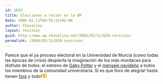 ```yaml
---
id: 1055
title: Elecciones a rector en la UM
date: 2006-02-11T04:55:22+02:00
author: Chavalina
layout: revision
guid: http://www.wp.chavalina.net/2006/02/11/628-revision/
permalink: /2006/02/11/628-revision/
---
```

Parece que el ya proceso electoral en la Universidad de Murcia (como todas las épocas de crisis) despierta la imaginación de los más mordaces para disfrute de todos: el estreno de <a href="http://arrozypava.blogspot.com/2006/02/sinopsis-el-entraable-harry-potter-y.html" target="_blank">Gaby Potter</a> y el <a href="http://unimurcia.blogspot.com/2005/12/candidates-wish-you-merry-christmas.html" target="_blank">mensaje navide&ntilde;o</a> a todos los miembros de la comunidad universitaria. Si es que lloro de alegr&iacute;a! hasta tienen <a href="http://lacarreraerectoral.foro.st/" target="_blank">foro</a> y todo!![emo](/imagenes/emoticonos/guino.gif)